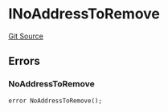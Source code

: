 # INoAddressToRemove
[Git Source](https://github.com/thrackle-io/tron/blob/e7a29d289e813f2ec0afb244343b31481470bf5f/src/common/IErrors.sol)


## Errors
### NoAddressToRemove

```solidity
error NoAddressToRemove();
```


